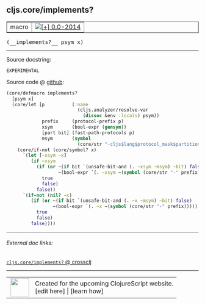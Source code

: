 ## cljs.core/implements?



 <table border="1">
<tr>
<td>macro</td>
<td><a href="https://github.com/cljsinfo/cljs-api-docs/tree/0.0-2014"><img valign="middle" alt="[+] 0.0-2014" title="Added in 0.0-2014" src="https://img.shields.io/badge/+-0.0--2014-lightgrey.svg"></a> </td>
</tr>
</table>


 <samp>
(__implements?__ psym x)<br>
</samp>

---





Source docstring:

```
EXPERIMENTAL
```


Source code @ [github](https://github.com/clojure/clojurescript/blob/r1.7.122/src/main/clojure/cljs/core.cljc#L1904-L1928):

```clj
(core/defmacro implements?
  [psym x]
  (core/let [p          (:name
                          (cljs.analyzer/resolve-var
                            (dissoc &env :locals) psym))
             prefix     (protocol-prefix p)
             xsym       (bool-expr (gensym))
             [part bit] (fast-path-protocols p)
             msym       (symbol
                          (core/str "-cljs$lang$protocol_mask$partition" part "$"))]
    (core/if-not (core/symbol? x)
      `(let [~xsym ~x]
         (if ~xsym
           (if (or ~(if bit `(unsafe-bit-and (. ~xsym ~msym) ~bit) false)
                   ~(bool-expr `(. ~xsym ~(symbol (core/str "-" prefix)))))
             true
             false)
           false))
      `(if-not (nil? ~x)
         (if (or ~(if bit `(unsafe-bit-and (. ~x ~msym) ~bit) false)
                 ~(bool-expr `(. ~x ~(symbol (core/str "-" prefix)))))
           true
           false)
         false))))
```

<!--
Repo - tag - source tree - lines:

 <pre>
clojurescript @ r1.7.122
└── src
    └── main
        └── clojure
            └── cljs
                └── <ins>[core.cljc:1904-1928](https://github.com/clojure/clojurescript/blob/r1.7.122/src/main/clojure/cljs/core.cljc#L1904-L1928)</ins>
</pre>

-->

---



###### External doc links:

[`cljs.core/implements?` @ crossclj](http://crossclj.info/fun/cljs.core/implements%3F.html)<br>

---

 <table>
<tr><td>
<img valign="middle" align="right" width="48px" src="http://i.imgur.com/Hi20huC.png">
</td><td>
Created for the upcoming ClojureScript website.<br>
[edit here] | [learn how]
</td></tr></table>

[edit here]:https://github.com/cljsinfo/cljs-api-docs/blob/master/cljsdoc/cljs.core/implementsQMARK.cljsdoc
[learn how]:https://github.com/cljsinfo/cljs-api-docs/wiki/cljsdoc-files

<!--

This information was too distracting to show to readers, but I'll leave it
commented here since it is helpful to:

- pretty-print the data used to generate this document
- and show how to retrieve that data



The API data for this symbol:

```clj
{:ns "cljs.core",
 :name "implements?",
 :signature ["[psym x]"],
 :history [["+" "0.0-2014"]],
 :type "macro",
 :full-name-encode "cljs.core/implementsQMARK",
 :source {:code "(core/defmacro implements?\n  [psym x]\n  (core/let [p          (:name\n                          (cljs.analyzer/resolve-var\n                            (dissoc &env :locals) psym))\n             prefix     (protocol-prefix p)\n             xsym       (bool-expr (gensym))\n             [part bit] (fast-path-protocols p)\n             msym       (symbol\n                          (core/str \"-cljs$lang$protocol_mask$partition\" part \"$\"))]\n    (core/if-not (core/symbol? x)\n      `(let [~xsym ~x]\n         (if ~xsym\n           (if (or ~(if bit `(unsafe-bit-and (. ~xsym ~msym) ~bit) false)\n                   ~(bool-expr `(. ~xsym ~(symbol (core/str \"-\" prefix)))))\n             true\n             false)\n           false))\n      `(if-not (nil? ~x)\n         (if (or ~(if bit `(unsafe-bit-and (. ~x ~msym) ~bit) false)\n                 ~(bool-expr `(. ~x ~(symbol (core/str \"-\" prefix)))))\n           true\n           false)\n         false))))",
          :title "Source code",
          :repo "clojurescript",
          :tag "r1.7.122",
          :filename "src/main/clojure/cljs/core.cljc",
          :lines [1904 1928]},
 :full-name "cljs.core/implements?",
 :docstring "EXPERIMENTAL"}

```

Retrieve the API data for this symbol:

```clj
;; from Clojure REPL
(require '[clojure.edn :as edn])
(-> (slurp "https://raw.githubusercontent.com/cljsinfo/cljs-api-docs/catalog/cljs-api.edn")
    (edn/read-string)
    (get-in [:symbols "cljs.core/implements?"]))
```

-->
